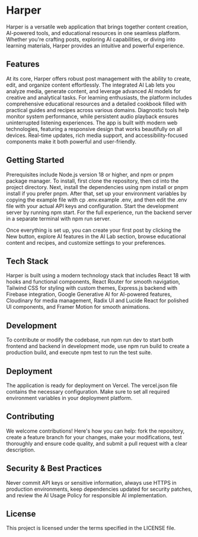 # Harper

Harper is a versatile web application that brings together content creation, AI-powered tools, and educational resources in one seamless platform. Whether you're crafting posts, exploring AI capabilities, or diving into learning materials, Harper provides an intuitive and powerful experience.

<!-- Help needed -->

## Features

At its core, Harper offers robust post management with the ability to create, edit, and organize content effortlessly. The integrated AI Lab lets you analyze media, generate content, and leverage advanced AI models for creative and analytical tasks. For learning enthusiasts, the platform includes comprehensive educational resources and a detailed cookbook filled with practical guides and recipes across various domains. Diagnostic tools help monitor system performance, while persistent audio playback ensures uninterrupted listening experiences. The app is built with modern web technologies, featuring a responsive design that works beautifully on all devices. Real-time updates, rich media support, and accessibility-focused components make it both powerful and user-friendly.

## Getting Started

Prerequisites include Node.js version 18 or higher, and npm or pnpm package manager. To install, first clone the repository, then cd into the project directory. Next, install the dependencies using npm install or pnpm install if you prefer pnpm. After that, set up your environment variables by copying the example file with cp .env.example .env, and then edit the .env file with your actual API keys and configuration. Start the development server by running npm start. For the full experience, run the backend server in a separate terminal with npm run server.

Once everything is set up, you can create your first post by clicking the New button, explore AI features in the AI Lab section, browse educational content and recipes, and customize settings to your preferences.

## Tech Stack

Harper is built using a modern technology stack that includes React 18 with hooks and functional components, React Router for smooth navigation, Tailwind CSS for styling with custom themes, Express.js backend with Firebase integration, Google Generative AI for AI-powered features, Cloudinary for media management, Radix UI and Lucide React for polished UI components, and Framer Motion for smooth animations.

## Development

To contribute or modify the codebase, run npm run dev to start both frontend and backend in development mode, use npm run build to create a production build, and execute npm test to run the test suite.

## Deployment

The application is ready for deployment on Vercel. The vercel.json file contains the necessary configuration. Make sure to set all required environment variables in your deployment platform.

## Contributing

We welcome contributions! Here's how you can help: fork the repository, create a feature branch for your changes, make your modifications, test thoroughly and ensure code quality, and submit a pull request with a clear description.

## Security & Best Practices

Never commit API keys or sensitive information, always use HTTPS in production environments, keep dependencies updated for security patches, and review the AI Usage Policy for responsible AI implementation.

## License

This project is licensed under the terms specified in the LICENSE file.